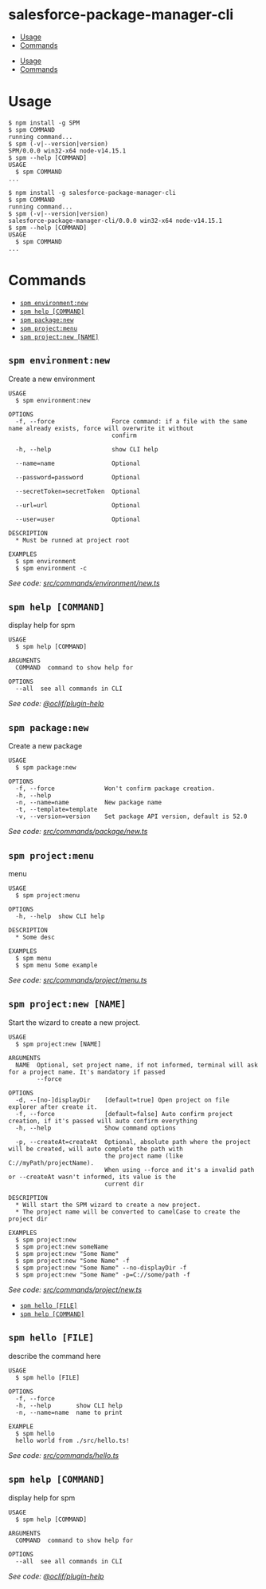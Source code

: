 salesforce-package-manager-cli
==============================

<!-- [![oclif](https://img.shields.io/badge/cli-oclif-brightgreen.svg)](https://oclif.io)
[![Version](https://img.shields.io/npm/v/salesforce-package-manager-cli.svg)](https://npmjs.org/package/salesforce-package-manager-cli)
[![Downloads/week](https://img.shields.io/npm/dw/salesforce-package-manager-cli.svg)](https://npmjs.org/package/salesforce-package-manager-cli)
[![License](https://img.shields.io/npm/l/salesforce-package-manager-cli.svg)](https://github.com/salesforce-package-manager/salesforce-package-manager-cli/blob/master/package.json) -->

<!-- toc -->
* [Usage](#usage)
* [Commands](#commands)
<!-- tocstop -->
* [Usage](#usage)
* [Commands](#commands)
<!-- tocstop -->
# Usage
<!-- usage -->
```sh-session
$ npm install -g SPM
$ spm COMMAND
running command...
$ spm (-v|--version|version)
SPM/0.0.0 win32-x64 node-v14.15.1
$ spm --help [COMMAND]
USAGE
  $ spm COMMAND
...
```
<!-- usagestop -->
```sh-session
$ npm install -g salesforce-package-manager-cli
$ spm COMMAND
running command...
$ spm (-v|--version|version)
salesforce-package-manager-cli/0.0.0 win32-x64 node-v14.15.1
$ spm --help [COMMAND]
USAGE
  $ spm COMMAND
...
```
<!-- usagestop -->
# Commands
<!-- commands -->
* [`spm environment:new`](#spm-environmentnew)
* [`spm help [COMMAND]`](#spm-help-command)
* [`spm package:new`](#spm-packagenew)
* [`spm project:menu`](#spm-projectmenu)
* [`spm project:new [NAME]`](#spm-projectnew-name)

## `spm environment:new`

Create a new environment

```
USAGE
  $ spm environment:new

OPTIONS
  -f, --force                Force command: if a file with the same name already exists, force will overwrite it without
                             confirm

  -h, --help                 show CLI help

  --name=name                Optional

  --password=password        Optional

  --secretToken=secretToken  Optional

  --url=url                  Optional

  --user=user                Optional

DESCRIPTION
  * Must be runned at project root

EXAMPLES
  $ spm environment
  $ spm environment -c
```

_See code: [src/commands/environment/new.ts](https://github.com/salesforce-package-manager/salesforce-package-manager-cli/blob/v0.0.0/src/commands/environment/new.ts)_

## `spm help [COMMAND]`

display help for spm

```
USAGE
  $ spm help [COMMAND]

ARGUMENTS
  COMMAND  command to show help for

OPTIONS
  --all  see all commands in CLI
```

_See code: [@oclif/plugin-help](https://github.com/oclif/plugin-help/blob/v3.2.2/src/commands/help.ts)_

## `spm package:new`

Create a new package

```
USAGE
  $ spm package:new

OPTIONS
  -f, --force              Won't confirm package creation.
  -h, --help
  -n, --name=name          New package name
  -t, --template=template
  -v, --version=version    Set package API version, default is 52.0
```

_See code: [src/commands/package/new.ts](https://github.com/salesforce-package-manager/salesforce-package-manager-cli/blob/v0.0.0/src/commands/package/new.ts)_

## `spm project:menu`

menu

```
USAGE
  $ spm project:menu

OPTIONS
  -h, --help  show CLI help

DESCRIPTION
  * Some desc

EXAMPLES
  $ spm menu
  $ spm menu Some example
```

_See code: [src/commands/project/menu.ts](https://github.com/salesforce-package-manager/salesforce-package-manager-cli/blob/v0.0.0/src/commands/project/menu.ts)_

## `spm project:new [NAME]`

Start the wizard to create a new project.

```
USAGE
  $ spm project:new [NAME]

ARGUMENTS
  NAME  Optional, set project name, if not informed, terminal will ask for a project name. It's mandatory if passed
        --force

OPTIONS
  -d, --[no-]displayDir    [default=true] Open project on file explorer after create it.
  -f, --force              [default=false] Auto confirm project creation, if it's passed will auto confirm everything
  -h, --help               Show command options

  -p, --createAt=createAt  Optional, absolute path where the project will be created, will auto complete the path with
                           the project name (like C://myPath/projectName).
                           When using --force and it's a invalid path or --createAt wasn't informed, its value is the
                           current dir

DESCRIPTION
  * Will start the SPM wizard to create a new project.
  * The project name will be converted to camelCase to create the project dir

EXAMPLES
  $ spm project:new
  $ spm project:new someName
  $ spm project:new "Some Name"
  $ spm project:new "Some Name" -f
  $ spm project:new "Some Name" --no-displayDir -f
  $ spm project:new "Some Name" -p=C://some/path -f
```

_See code: [src/commands/project/new.ts](https://github.com/salesforce-package-manager/salesforce-package-manager-cli/blob/v0.0.0/src/commands/project/new.ts)_
<!-- commandsstop -->
* [`spm hello [FILE]`](#spm-hello-file)
* [`spm help [COMMAND]`](#spm-help-command)

## `spm hello [FILE]`

describe the command here

```
USAGE
  $ spm hello [FILE]

OPTIONS
  -f, --force
  -h, --help       show CLI help
  -n, --name=name  name to print

EXAMPLE
  $ spm hello
  hello world from ./src/hello.ts!
```

_See code: [src/commands/hello.ts](https://github.com/salesforce-package-manager/salesforce-package-manager-cli/blob/v0.0.0/src/commands/hello.ts)_

## `spm help [COMMAND]`

display help for spm

```
USAGE
  $ spm help [COMMAND]

ARGUMENTS
  COMMAND  command to show help for

OPTIONS
  --all  see all commands in CLI
```

_See code: [@oclif/plugin-help](https://github.com/oclif/plugin-help/blob/v3.2.2/src/commands/help.ts)_
<!-- commandsstop -->
